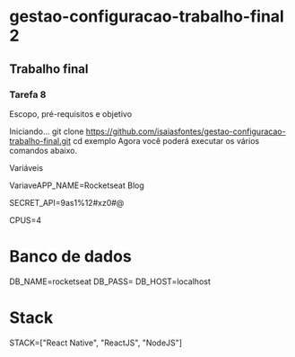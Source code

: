 # gestao-configuracao-trabalho-final 2

## Trabalho final

### Tarefa 8

Escopo, pré-requisitos e objetivo

Iniciando...
git clone https://github.com/isaiasfontes/gestao-configuracao-trabalho-final.git
cd exemplo
Agora você poderá executar os vários comandos abaixo.

Variáveis

VariaveAPP_NAME=Rocketseat Blog

SECRET_API=9as1%12#xz0#@

CPUS=4

# Banco de dados
DB_NAME=rocketseat
DB_PASS=
DB_HOST=localhost

# Stack
STACK=["React Native", "ReactJS", "NodeJS"]